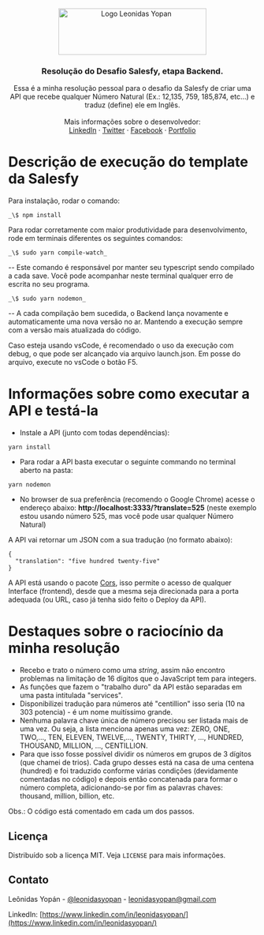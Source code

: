 <br />
<p align="center">
  <a href="https://leonidasyopan.com/">
    <img src="https://leonidasyopan.com/img/logo-leonidas-yopan.png" alt="Logo Leonidas Yopan" width="300" height="94" target="_blank">
  </a>

  <h3 align="center">Resolução do Desafio Salesfy, etapa Backend.</h3>

  <p align="center">
    Essa é a minha resolução pessoal para o desafio da Salesfy de criar uma API que recebe qualquer Número Natural (Ex.: 12,135, 759, 185,874, etc...) e traduz (define) ele em Inglês.
    <br />
    <br />
    Mais informações sobre o desenvolvedor:
    <br />
    <a href="https://www.linkedin.com/in/leonidasyopan/" target="_blank">LinkedIn</a>
    ·
    <a href="https://twitter.com/leonidasyopan" target="_blank">Twitter</a>
    ·
    <a href="https://www.facebook.com/leonidasyopan" target="_blank">Facebook</a>
    ·
    <a href="https://leonidasyopan.com/" target="_blank">Portfolio</a>
  </p>
</p>

# Descrição de execução do template da Salesfy

Para instalação, rodar o comando:

```
_\$ npm install
```

Para rodar corretamente com maior produtividade para desenvolvimento, rode em terminais diferentes os seguintes comandos:

```
_\$ sudo yarn compile-watch_
```

-- Este comando é responsável por manter seu typescript sendo compilado a cada save. Você pode acompanhar neste terminal qualquer erro de escrita no seu programa.

```
_\$ sudo yarn nodemon_
```

-- A cada compilação bem sucedida, o Backend lança novamente e automaticamente uma nova versão no ar. Mantendo a execução sempre com a versão mais atualizada do código.

Caso esteja usando vsCode, é recomendado o uso da execução com debug, o que pode ser alcançado via arquivo launch.json. Em posse do arquivo, execute no vsCode o botão F5.

# Informações sobre como executar a API e testá-la

- Instale a API (junto com todas dependências):

```
yarn install
```

- Para rodar a API basta executar o seguinte commando no terminal aberto na pasta:

```
yarn nodemon
```

- No browser de sua preferência (recomendo o Google Chrome) acesse o endereço abaixo:
  **http://localhost:3333/?translate=525**
  (neste exemplo estou usando número 525, mas você pode usar qualquer Número Natural)

A API vai retornar um JSON com a sua tradução (no formato abaixo):

```
{
  "translation": "five hundred twenty-five"
}
```

A API está usando o pacote <a href="https://www.npmjs.com/package/cors" target="_blank">Cors</a>, isso permite o acesso de qualquer Interface (frontend), desde que a mesma seja direcionada para a porta adequada (ou URL, caso já tenha sido feito o Deploy da API).

# Destaques sobre o raciocínio da minha resolução

- Recebo e trato o número como uma _string_, assim não encontro problemas na limitação de 16 dígitos que o JavaScript tem para integers.
- As funções que fazem o "trabalho duro" da API estão separadas em uma pasta intitulada "services".
- Disponibilizei tradução para números até "centillion" isso seria (10 na 303 potencia) - é um nome muitíssimo grande.
- Nenhuma palavra chave única de número precisou ser listada mais de uma vez. Ou seja, a lista menciona apenas uma vez: ZERO, ONE, TWO,..., TEN, ELEVEN, TWELVE,..., TWENTY, THIRTY, ..., HUNDRED, THOUSAND, MILLION, ..., CENTILLION.
- Para que isso fosse possível dividir os números em grupos de 3 dígitos (que chamei de trios). Cada grupo desses está na casa de uma centena (hundred) e foi traduzido conforme várias condições (devidamente comentadas no código) e depois então concatenada para formar o número completa, adicionando-se por fim as palavras chaves: thousand, million, billion, etc.

Obs.: O código está comentado em cada um dos passos.

<!-- LICENSE -->

## Licença

Distribuído sob a licença MIT. Veja `LICENSE` para mais informações.

<!-- CONTACT -->

## Contato

Leônidas Yopán - [@leonidasyopan](https://twitter.com/leonidasyopan) - leonidasyopan@gmail.com

LinkedIn: [https://www.linkedin.com/in/leonidasyopan/](https://www.linkedin.com/in/leonidasyopan/)
